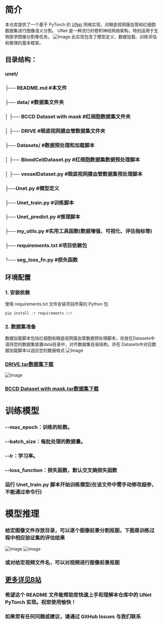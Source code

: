 # 简介
本仓库提供了一个基于 PyTorch 的 [UNet](https://arxiv.org/pdf/1505.04597v1) 网络实现，对眼底视网膜血管和红细胞数据集进行图像语义分割。
UNet 是一种流行的卷积神经网络架构，特别适用于生物医学图像分割等任务。
![Image](https://github.com/user-attachments/assets/a25ec80d-9802-4b02-9724-d56f2e2ad8fd)
此实现包含了模型定义、数据加载、训练评估和推理的基本框架。

## 目录结构：
### unet/
### ├── README.md             #本文件
### ├── data/                 #数据集文件夹
### │   ├── BCCD Dataset with mask #红细胞数据集文件夹
### │   ├── DRIVE        #眼底视网膜血管数据集文件夹
### ├── Datasets/               #数据预处理和加载脚本
### │   ├── BloodCeilDataset.py   #红细胞数据集数据预处理脚本
### │   ├── vesselDataset.py    #眼底视网膜血管数据集预处理脚本
### ├──Unet.py           #模型定义
### ├── Unet_train.py              #训练脚本
### ├── Unet_predict.py           #推理脚本
### ├── my_utils.py                #实用工具函数(数据增强、可视化、评估指标等)
### ├── requirements.txt      #项目依赖包
### └── seg_loss_fn.py             #损失函数

## 环境配置
### 1. 安装依赖
使用 requirements.txt 文件安装项目所需的 Python 包
```  JavaScript
pip install -r requirements.txt
```
### 2. 数据集准备
数据加载脚本包括红细胞和眼底视网膜血管数据预处理脚本，存放在Datasets中
请将您的数据集放置data目录中，对齐数据集目录结构，并在 Datasets中对应数据加载脚本以适应您的数据格式
![Image](https://github.com/user-attachments/assets/585b2aa1-ab99-49bc-abaf-30d43a5d4a93)
### [DRIVE.tar数据集下载](https://pan.baidu.com/s/1E90vjqRItNTGjjPmXEQAsQ?pwd=ueye) 




![Image](https://github.com/user-attachments/assets/5df4f01c-f7c2-429d-8031-58d1f2402433)
### [BCCD Dataset with mask.tar数据集下载](https://pan.baidu.com/s/1tKrI1qs6TeKn3iV00oSu-w?pwd=ueye) 

# 训练模型

### --max_epoch：训练的轮数。
### --batch_size：每批处理的数据量。
### --lr：学习率。
### --loss_function：损失函数，默认交叉熵损失函数
### 运行 Unet_train.py 脚本开始训练模型(在该文件中需手动修改超参，不能通过命令行)

# 模型推理
### 给定图像文件存放目录，可以逐个图像前景分割抠图，下图是训练过程中相应验证集的评估结果

![image](https://github.com/user-attachments/assets/6b498a11-de93-4099-bbd3-8f238b390644)
![image](https://github.com/user-attachments/assets/fff564d3-6d90-47e7-a69f-8bb96ac8dc50)

### 或对给定视频文件名，可以对视频进行图像前景抠图

## [更多详见B站](https://www.bilibili.com/video/BV1xP6LYoE6x/?vd_source=38cfb9337bd66ed55074fc447ec9837d)
### 希望这个 README 文件能帮助您快速上手和理解本仓库中的 UNet PyTorch 实现。祝您使用愉快！
### 如果您有任何问题或建议，请通过 GitHub Issues 与我们联系

